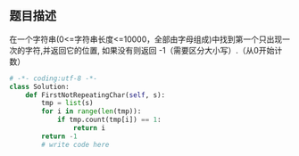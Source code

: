 ## 题目描述
在一个字符串(0<=字符串长度<=10000，全部由字母组成)中找到第一个只出现一次的字符,并返回它的位置, 如果没有则返回 -1（需要区分大小写）.（从0开始计数）
```python
# -*- coding:utf-8 -*-
class Solution:
    def FirstNotRepeatingChar(self, s):
        tmp = list(s)
        for i in range(len(tmp)):
            if tmp.count(tmp[i]) == 1:
                return i
        return -1
        # write code here
```
